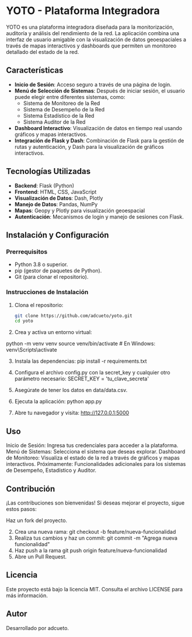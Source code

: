 # YOTO - Plataforma Integradora

YOTO es una plataforma integradora diseñada para la monitorización, auditoría y análisis del rendimiento de la red. La aplicación combina una interfaz de usuario amigable con la visualización de datos geoespaciales a través de mapas interactivos y dashboards que permiten un monitoreo detallado del estado de la red.

## Características

- **Inicio de Sesión**: Acceso seguro a través de una página de login.
- **Menú de Selección de Sistemas**: Después de iniciar sesión, el usuario puede elegir entre diferentes sistemas, como:
  - Sistema de Monitoreo de la Red
  - Sistema de Desempeño de la Red
  - Sistema Estadístico de la Red
  - Sistema Auditor de la Red
- **Dashboard Interactivo**: Visualización de datos en tiempo real usando gráficos y mapas interactivos.
- **Integración de Flask y Dash**: Combinación de Flask para la gestión de rutas y autenticación, y Dash para la visualización de gráficos interactivos.


## Tecnologías Utilizadas

- **Backend**: Flask (Python)
- **Frontend**: HTML, CSS, JavaScript
- **Visualización de Datos**: Dash, Plotly
- **Manejo de Datos**: Pandas, NumPy
- **Mapas**: Geopy y Plotly para visualización geoespacial
- **Autenticación**: Mecanismos de login y manejo de sesiones con Flask.

## Instalación y Configuración

### Prerrequisitos

- Python 3.8 o superior.
- pip (gestor de paquetes de Python).
- Git (para clonar el repositorio).

### Instrucciones de Instalación

1. Clona el repositorio:
   ```bash
   git clone https://github.com/adcueto/yoto.git
   cd yoto

2. Crea y activa un entorno virtual:

python -m venv venv
source venv/bin/activate  # En Windows: venv\Scripts\activate

3. Instala las dependencias:
pip install -r requirements.txt

4. Configura el archivo config.py con la secret_key y cualquier otro parámetro necesario:
SECRET_KEY = 'tu_clave_secreta'

5. Asegúrate de tener los datos en data/data.csv.

6. Ejecuta la aplicación:
python app.py

7. Abre tu navegador y visita:
http://127.0.0.1:5000

## Uso
Inicio de Sesión: Ingresa tus credenciales para acceder a la plataforma.
Menú de Sistemas: Selecciona el sistema que deseas explorar.
Dashboard de Monitoreo: Visualiza el estado de la red a través de gráficos y mapas interactivos.
Próximamente: Funcionalidades adicionales para los sistemas de Desempeño, Estadístico y Auditor.

## Contribución

¡Las contribuciones son bienvenidas! Si deseas mejorar el proyecto, sigue estos pasos:

Haz un fork del proyecto.

2. Crea una nueva rama:
    git checkout -b feature/nueva-funcionalidad
3. Realiza tus cambios y haz un commit:
    git commit -m "Agrega nueva funcionalidad"
4. Haz push a la rama
   git push origin feature/nueva-funcionalidad
5. Abre un Pull Request.

## Licencia
Este proyecto está bajo la licencia MIT. Consulta el archivo LICENSE para más información.

## Autor
Desarrollado por adcueto.